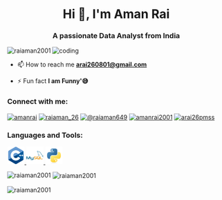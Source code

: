 <h1 align="center">Hi 👋, I'm Aman Rai</h1>
<h3 align="center">A passionate Data Analyst from India</h3>

<img align="right" alt="coding" width="400" src="https://user-images.githubusercontent.com/55389276/140866485-8fb1c876-9a8f-4d6a-98dc-08c4981eaf70.gif">

<p align="left"> <img src="https://komarev.com/ghpvc/?username=raiaman2001&label=Profile%20views&color=0e75b6&style=flat" alt="raiaman2001" /> </p>

- 📫 How to reach me **arai260801@gmail.com**

- ⚡ Fun fact **I am Funny'😅**

<h3 align="left">Connect with me:</h3>
<p align="left">
<a href="https://fb.com/amanrai" target="blank"><img align="center" src="https://raw.githubusercontent.com/rahuldkjain/github-profile-readme-generator/master/src/images/icons/Social/facebook.svg" alt="amanrai" height="30" width="40" /></a>
<a href="https://instagram.com/raiaman_26" target="blank"><img align="center" src="https://raw.githubusercontent.com/rahuldkjain/github-profile-readme-generator/master/src/images/icons/Social/instagram.svg" alt="raiaman_26" height="30" width="40" /></a>
<a href="https://www.hackerrank.com/profile/raiaman649" target="blank"><img align="center" src="https://raw.githubusercontent.com/rahuldkjain/github-profile-readme-generator/master/src/images/icons/Social/hackerrank.svg" alt="@raiaman649" height="30" width="40" /></a>
<a href="https://www.leetcode.com/amanrai2001" target="blank"><img align="center" src="https://raw.githubusercontent.com/rahuldkjain/github-profile-readme-generator/master/src/images/icons/Social/leet-code.svg" alt="amanrai2001" height="30" width="40" /></a>
<a href="https://auth.geeksforgeeks.org/user/arai26pmss" target="blank"><img align="center" src="https://raw.githubusercontent.com/rahuldkjain/github-profile-readme-generator/master/src/images/icons/Social/geeks-for-geeks.svg" alt="arai26pmss" height="30" width="40" /></a>
</p>

<h3 align="left">Languages and Tools:</h3>
<p align="left"> <a href="https://www.w3schools.com/cpp/" target="_blank" rel="noreferrer"> <img src="https://raw.githubusercontent.com/devicons/devicon/master/icons/cplusplus/cplusplus-original.svg" alt="cplusplus" width="40" height="40"/> </a> <a href="https://www.mysql.com/" target="_blank" rel="noreferrer"> <img src="https://raw.githubusercontent.com/devicons/devicon/master/icons/mysql/mysql-original-wordmark.svg" alt="mysql" width="40" height="40"/> </a> <a href="https://www.python.org" target="_blank" rel="noreferrer"> <img src="https://raw.githubusercontent.com/devicons/devicon/master/icons/python/python-original.svg" alt="python" width="40" height="40"/> </a> </p>

<p><img align="left" src="https://github-readme-stats.vercel.app/api/top-langs?username=raiaman2001&show_icons=true&locale=en&layout=compact" alt="raiaman2001" /></p>

<p>&nbsp;<img align="center" src="https://github-readme-stats.vercel.app/api?username=raiaman2001&show_icons=true&locale=en" alt="raiaman2001" /></p>

<p><img align="center" src="https://github-readme-streak-stats.herokuapp.com/?user=raiaman2001&" alt="raiaman2001" /></p>
